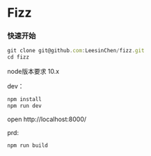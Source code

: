 # Fizz

### 快速开始

```js
git clone git@github.com:LeesinChen/fizz.git
cd fizz
```

node版本要求 10.x

dev：
```js
npm install
npm run dev
```
open http://localhost:8000/

prd:
```js
npm run build
```
